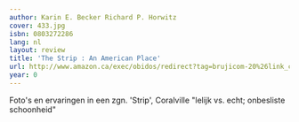 ```yaml
---
author: Karin E. Becker Richard P. Horwitz
cover: 433.jpg
isbn: 0803272286
lang: nl
layout: review
title: 'The Strip : An American Place'
url: http://www.amazon.ca/exec/obidos/redirect?tag=brujicom-20%26link_code=xm2%26camp=2025%26creative=165953%26path=http://www.amazon.ca/gp/redirect.html%253fASIN=0803272286%2526tag=brujicom-20%2526lcode=xm2%2526cID=2025%2526ccmID=165953%2526location=/o/ASIN/0803272286%25253FSubscriptionId=0VJDVJ14KM0P0VXDCQ82
year: 0
---
```

Foto's en ervaringen in een zgn. 'Strip', Coralville
"lelijk vs. echt; onbesliste schoonheid"
